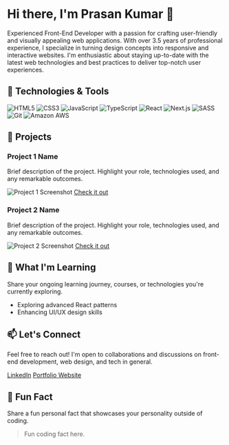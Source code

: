 # Hi there, I'm Prasan Kumar 👋

Experienced Front-End Developer with a passion for crafting user-friendly and visually appealing web applications. With over 3.5 years of professional experience, I specialize in turning design concepts into responsive and interactive websites. I'm enthusiastic about staying up-to-date with the latest web technologies and best practices to deliver top-notch user experiences.

## 🔧 Technologies & Tools

![HTML5](https://img.shields.io/badge/-HTML5-E34F26?style=flat&logo=html5&logoColor=white)
![CSS3](https://img.shields.io/badge/-CSS3-1572B6?style=flat&logo=css3&logoColor=white)
![JavaScript](https://img.shields.io/badge/-JavaScript-F7DF1E?style=flat&logo=javascript&logoColor=black)
![TypeScript](https://img.shields.io/badge/-TypeScript-3178C6?style=flat&logo=typescript&logoColor=white)
![React](https://img.shields.io/badge/-React-61DAFB?style=flat&logo=react&logoColor=black)
![Next.js](https://img.shields.io/badge/-Next.js-000000?style=flat&logo=next.js&logoColor=white)
![SASS](https://img.shields.io/badge/-SASS-CC6699?style=flat&logo=sass&logoColor=white)
![Git](https://img.shields.io/badge/-Git-F05032?style=flat&logo=git&logoColor=white)
![Amazon AWS](https://img.shields.io/badge/-Amazon%20AWS-232F3E?style=flat&logo=amazon-aws&logoColor=white)

## 🚀 Projects

### Project 1 Name
Brief description of the project. Highlight your role, technologies used, and any remarkable outcomes.

![Project 1 Screenshot](link-to-screenshot.png)
[Check it out](link-to-live-project)

### Project 2 Name
Brief description of the project. Highlight your role, technologies used, and any remarkable outcomes.

![Project 2 Screenshot](link-to-screenshot.png)
[Check it out](link-to-live-project)

## 🌱 What I'm Learning

Share your ongoing learning journey, courses, or technologies you're currently exploring.

- Exploring advanced React patterns
- Enhancing UI/UX design skills

## 📫 Let's Connect

Feel free to reach out! I'm open to collaborations and discussions on front-end development, web design, and tech in general.

[LinkedIn](https://www.linkedin.com/in/your-profile)
[Portfolio Website](https://www.your-portfolio-website.com)

## 🎨 Fun Fact

Share a fun personal fact that showcases your personality outside of coding.

> Fun coding fact here.

